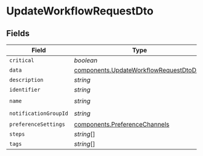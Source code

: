 # UpdateWorkflowRequestDto


## Fields

| Field                                                                                              | Type                                                                                               | Required                                                                                           | Description                                                                                        |
| -------------------------------------------------------------------------------------------------- | -------------------------------------------------------------------------------------------------- | -------------------------------------------------------------------------------------------------- | -------------------------------------------------------------------------------------------------- |
| `critical`                                                                                         | *boolean*                                                                                          | :heavy_minus_sign:                                                                                 | N/A                                                                                                |
| `data`                                                                                             | [components.UpdateWorkflowRequestDtoData](../../models/components/updateworkflowrequestdtodata.md) | :heavy_minus_sign:                                                                                 | N/A                                                                                                |
| `description`                                                                                      | *string*                                                                                           | :heavy_minus_sign:                                                                                 | N/A                                                                                                |
| `identifier`                                                                                       | *string*                                                                                           | :heavy_minus_sign:                                                                                 | N/A                                                                                                |
| `name`                                                                                             | *string*                                                                                           | :heavy_check_mark:                                                                                 | N/A                                                                                                |
| `notificationGroupId`                                                                              | *string*                                                                                           | :heavy_check_mark:                                                                                 | N/A                                                                                                |
| `preferenceSettings`                                                                               | [components.PreferenceChannels](../../models/components/preferencechannels.md)                     | :heavy_minus_sign:                                                                                 | N/A                                                                                                |
| `steps`                                                                                            | *string*[]                                                                                         | :heavy_minus_sign:                                                                                 | N/A                                                                                                |
| `tags`                                                                                             | *string*[]                                                                                         | :heavy_minus_sign:                                                                                 | N/A                                                                                                |